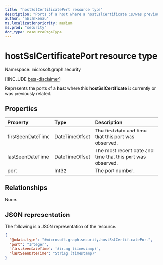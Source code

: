 ```yaml
---
title: "hostSslCertificatePort resource type"
description: "Ports of a host where a hostSslCertificate is/was previously related."
author: "nblankenau"
ms.localizationpriority: medium
ms.prod: "security"
doc_type: resourcePageType
---
```


# hostSslCertificatePort resource type

Namespace: microsoft.graph.security

[!INCLUDE [beta-disclaimer](../../includes/beta-disclaimer.md)]

Represents the ports of a **host** where this **hostSslCertificate** is currently or was previously related.

## Properties
|Property|Type|Description|
|:---|:---|:---|
|firstSeenDateTime|DateTimeOffset|The first date and time that this port was observed.|
|lastSeenDateTime|DateTimeOffset|The most recent date and time that this port was observed.|
|port|Int32|The port number.|

## Relationships
None.

## JSON representation
The following is a JSON representation of the resource.
<!-- {
  "blockType": "resource",
  "@odata.type": "microsoft.graph.security.hostSslCertificatePort"
}
-->
``` json
{
  "@odata.type": "#microsoft.graph.security.hostSslCertificatePort",
  "port": "Integer",
  "firstSeenDateTime": "String (timestamp)",
  "lastSeenDateTime": "String (timestamp)"
}
```

